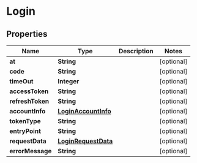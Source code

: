# Login

## Properties
Name | Type | Description | Notes
------------ | ------------- | ------------- | -------------
**at** | **String** |  |  [optional]
**code** | **String** |  |  [optional]
**timeOut** | **Integer** |  |  [optional]
**accessToken** | **String** |  |  [optional]
**refreshToken** | **String** |  |  [optional]
**accountInfo** | [**LoginAccountInfo**](LoginAccountInfo.md) |  |  [optional]
**tokenType** | **String** |  |  [optional]
**entryPoint** | **String** |  |  [optional]
**requestData** | [**LoginRequestData**](LoginRequestData.md) |  |  [optional]
**errorMessage** | **String** |  |  [optional]
